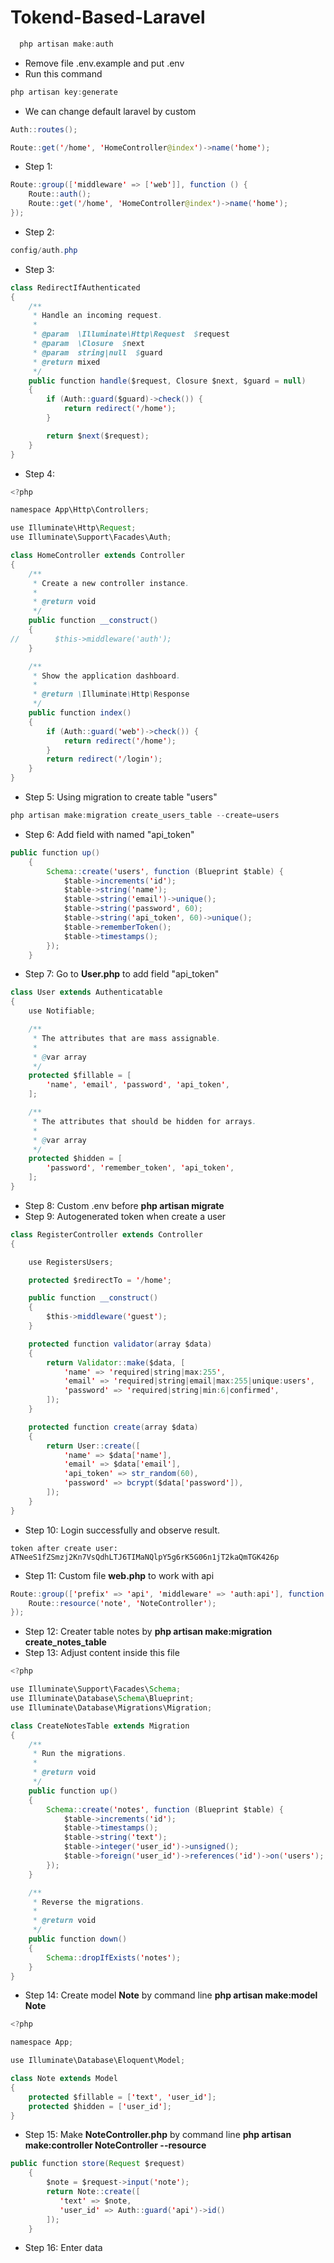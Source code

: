 # Tokend-Based-Laravel
```java
  php artisan make:auth
```

- Remove file .env.example and put .env 
- Run this command
```java
php artisan key:generate
```

- We can change default laravel by custom
```java
Auth::routes();

Route::get('/home', 'HomeController@index')->name('home');
```

- Step 1:
```java
Route::group(['middleware' => ['web']], function () {
    Route::auth();
    Route::get('/home', 'HomeController@index')->name('home');
});
```

- Step 2:
```java
config/auth.php
```

- Step 3:
```java
class RedirectIfAuthenticated
{
    /**
     * Handle an incoming request.
     *
     * @param  \Illuminate\Http\Request  $request
     * @param  \Closure  $next
     * @param  string|null  $guard
     * @return mixed
     */
    public function handle($request, Closure $next, $guard = null)
    {
        if (Auth::guard($guard)->check()) {
            return redirect('/home');
        }

        return $next($request);
    }
}
```

- Step 4:
```java
<?php

namespace App\Http\Controllers;

use Illuminate\Http\Request;
use Illuminate\Support\Facades\Auth;

class HomeController extends Controller
{
    /**
     * Create a new controller instance.
     *
     * @return void
     */
    public function __construct()
    {
//        $this->middleware('auth');
    }

    /**
     * Show the application dashboard.
     *
     * @return \Illuminate\Http\Response
     */
    public function index()
    {
        if (Auth::guard('web')->check()) {
            return redirect('/home');
        }
        return redirect('/login');
    }
}
```

- Step 5: Using migration to create table "users"
```java
php artisan make:migration create_users_table --create=users
```

- Step 6: Add field with named "api_token"
```java
public function up()
    {
        Schema::create('users', function (Blueprint $table) {
            $table->increments('id');
            $table->string('name');
            $table->string('email')->unique();
            $table->string('password', 60);
            $table->string('api_token', 60)->unique();
            $table->rememberToken();
            $table->timestamps();
        });
    }
```

- Step 7: Go to **User.php** to add field "api_token"
```java
class User extends Authenticatable
{
    use Notifiable;

    /**
     * The attributes that are mass assignable.
     *
     * @var array
     */
    protected $fillable = [
        'name', 'email', 'password', 'api_token',
    ];

    /**
     * The attributes that should be hidden for arrays.
     *
     * @var array
     */
    protected $hidden = [
        'password', 'remember_token', 'api_token',
    ];
}
```

- Step 8: Custom .env before **php artisan migrate**
- Step 9: Autogenerated token when create a user
```java
class RegisterController extends Controller
{

    use RegistersUsers;

    protected $redirectTo = '/home';

    public function __construct()
    {
        $this->middleware('guest');
    }

    protected function validator(array $data)
    {
        return Validator::make($data, [
            'name' => 'required|string|max:255',
            'email' => 'required|string|email|max:255|unique:users',
            'password' => 'required|string|min:6|confirmed',
        ]);
    }

    protected function create(array $data)
    {
        return User::create([
            'name' => $data['name'],
            'email' => $data['email'],
            'api_token' => str_random(60),
            'password' => bcrypt($data['password']),
        ]);
    }
}
```
- Step 10: Login successfully and observe result.
```
token after create user: ATNeeS1fZSmzj2Kn7VsQdhLTJ6TIMaNQlpY5g6rK5G06n1jT2kaQmTGK426p
```

- Step 11: Custom file **web.php** to work with api
```java
Route::group(['prefix' => 'api', 'middleware' => 'auth:api'], function () {
    Route::resource('note', 'NoteController');
});
```

- Step 12: Creater table notes by **php artisan make:migration create_notes_table**
- Step 13: Adjust content inside this file
```java
<?php

use Illuminate\Support\Facades\Schema;
use Illuminate\Database\Schema\Blueprint;
use Illuminate\Database\Migrations\Migration;

class CreateNotesTable extends Migration
{
    /**
     * Run the migrations.
     *
     * @return void
     */
    public function up()
    {
        Schema::create('notes', function (Blueprint $table) {
            $table->increments('id');
            $table->timestamps();
            $table->string('text');
            $table->integer('user_id')->unsigned();
            $table->foreign('user_id')->references('id')->on('users');
        });
    }

    /**
     * Reverse the migrations.
     *
     * @return void
     */
    public function down()
    {
        Schema::dropIfExists('notes');
    }
}

```
- Step 14: Create model **Note** by command line **php artisan make:model Note**
```java
<?php

namespace App;

use Illuminate\Database\Eloquent\Model;

class Note extends Model
{
    protected $fillable = ['text', 'user_id'];
    protected $hidden = ['user_id'];
}
```

- Step 15: Make **NoteController.php** by command line **php artisan make:controller NoteController --resource**
```java
public function store(Request $request)
    {
        $note = $request->input('note');
        return Note::create([
           'text' => $note,
           'user_id' => Auth::guard('api')->id()
        ]);
    }
```
- Step 16: Enter data
```java

```



